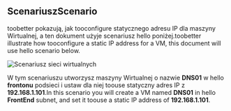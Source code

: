 ## <a name="scenario"></a><span data-ttu-id="4331b-101">Scenariusz</span><span class="sxs-lookup"><span data-stu-id="4331b-101">Scenario</span></span>
<span data-ttu-id="4331b-102">toobetter pokazują, jak tooconfigure statycznego adresu IP dla maszyny Wirtualnej, a ten dokument użyje scenariusz hello poniżej.</span><span class="sxs-lookup"><span data-stu-id="4331b-102">toobetter illustrate how tooconfigure a static IP address for a VM, this document will use hello scenario below.</span></span>

![Scenariusz sieci wirtualnych](./media/virtual-networks-static-ip-scenario-include/static-ip-scenario.png)

<span data-ttu-id="4331b-104">W tym scenariuszu utworzysz maszyny Wirtualnej o nazwie **DNS01** w hello **frontonu** podsieci i ustaw dla niej toouse statyczny adres IP z **192.168.1.101**.</span><span class="sxs-lookup"><span data-stu-id="4331b-104">In this scenario you will create a VM named **DNS01** in hello **FrontEnd** subnet, and set it toouse a static IP address of **192.168.1.101**.</span></span>

